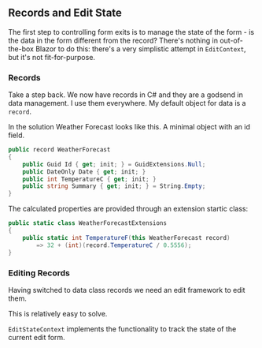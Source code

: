 ## Records and Edit State

The first step to controlling form exits is to manage the state of the form - is the data in the form different from the record?  There's nothing in out-of-the-box Blazor to do this: there's a very simplistic attempt in `EditContext`, but it's not fit-for-purpose.

### Records

Take a step back.  We now have records in C# and they are a godsend in data management.  I use them everywhere.  My default object for data is a `record`.

In the solution Weather Forecast looks like this.  A minimal object with an id field.

```csharp
public record WeatherForecast
{
    public Guid Id { get; init; } = GuidExtensions.Null;
    public DateOnly Date { get; init; }
    public int TemperatureC { get; init; }
    public string Summary { get; init; } = String.Empty;
}
```
The calculated properties are provided through an extension startic class:

```csharp
public static class WeatherForecastExtensions
{
    public static int TemperatureF(this WeatherForecast record)
        => 32 + (int)(record.TemperatureC / 0.5556);
}
```

### Editing Records

Having switched to data class records we need an edit framework to edit them.

This is relatively easy to solve.

`EditStateContext` implements the functionality to track the state of the current edit form.

